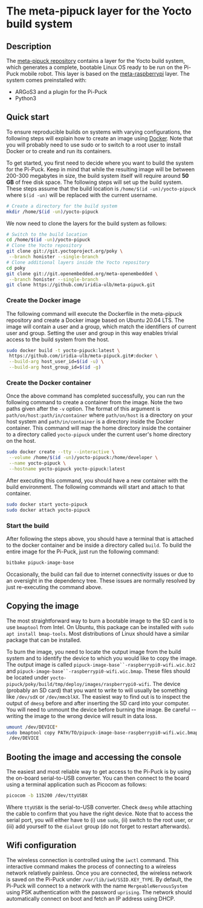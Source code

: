 # The meta-pipuck layer for the Yocto build system

## Description
The [meta-pipuck repository](https://github.com/iridia-ulb/meta-pipuck) contains a layer for the Yocto build system, which generates a complete, bootable Linux OS ready to be run on the Pi-Puck mobile robot. This layer is based on the [meta-raspberrypi](https://github.com/agherzan/meta-raspberrypi) layer. The system comes preinstalled with:
- ARGoS3 and a plugin for the Pi-Puck
- Python3

## Quick start
To ensure reproducible builds on systems with varying configurations, the following steps will explain how to create an image using [Docker](https://docs.docker.com/get-docker/). Note that you will probably need to use sudo or to switch to a root user to install Docker or to create and run its containers.

To get started, you first need to decide where you want to build the system for the Pi-Puck. Keep in mind that while the resulting image will be between 200-300 megabytes in size, the build system itself will require around **50 GB** of free disk space. The following steps will set up the build system. These steps assume that the build location is `/home/$(id -un)/yocto-pipuck` where `$(id -un)` will be replaced with the current username.
```sh
# Create a directory for the build system
mkdir /home/$(id -un)/yocto-pipuck
```

We now need to clone the layers for the build system as follows:
```sh
# Switch to the build location
cd /home/$(id -un)/yocto-pipuck
# Clone the Yocto repository
git clone git://git.yoctoproject.org/poky \
 --branch honister --single-branch
# Clone additional layers inside the Yocto repository
cd poky
git clone git://git.openembedded.org/meta-openembedded \
 --branch honister --single-branch
git clone https://github.com/iridia-ulb/meta-pipuck.git
```

### Create the Docker image
The following command will execute the Dockerfile in the meta-pipuck repository and create a Docker image based on Ubuntu 20.04 LTS. The image will contain a user and a group, which match the identifiers of current user and group. Setting the user and group in this way enables trivial access to the build system from the host.
```sh
sudo docker build -t yocto-pipuck:latest \
 https://github.com/iridia-ulb/meta-pipuck.git#:docker \
 --build-arg host_user_id=$(id -u) \
 --build-arg host_group_id=$(id -g)
```

### Create the Docker container
Once the above command has completed successfully, you can run the following command to create a container from the image. Note the two paths given after the `-v` option. The format of this argument is `path/on/host:path/in/container` where `path/on/host` is a directory on your host system and `path/in/container` is a directory inside the Docker container. This command will map the home directory inside the container to a directory called `yocto-pipuck` under the current user's home directory on the host.
```sh
sudo docker create --tty --interactive \
 --volume /home/$(id -un)/yocto-pipuck:/home/developer \
 --name yocto-pipuck \
 --hostname yocto-pipuck yocto-pipuck:latest
```
After executing this command, you should have a new container with the build environment. The following commands will start and attach to that container.

```sh
sudo docker start yocto-pipuck
sudo docker attach yocto-pipuck
```

### Start the build
After following the steps above, you should have a terminal that is attached to the docker container and be inside a directory called `build`. To build the entire image for the Pi-Puck, just run the following command:
```sh
bitbake pipuck-image-base
```

Occasionally, the build can fail due to internet connectivity issues or due to an oversight in the dependency tree. These issues are normally resolved by just re-executing the command above.

## Copying the image
The most straightforward way to burn a bootable image to the SD card is to use `bmaptool` from Intel. On Ubuntu, this package can be installed with `sudo apt install bmap-tools`. Most distributions of Linux should have a similar package that can be installed.

To burn the image, you need to locate the output image from the build system and to identify the device to which you would like to copy the image. The output image is called `pipuck-image-base``-raspberrypi0-wifi.wic.bz2` and `pipuck-image-base``-raspberrypi0-wifi.wic.bmap`. These files should be located under `yocto-pipuck/poky/build/tmp/deploy/images/raspberrypi0-wifi`. The device (probably an SD card) that you want to write to will usually be something like `/dev/sdX` or `/dev/mmcblkX`. The easiest way to find out is to inspect the output of `dmesg` before and after inserting the SD card into your computer. You will need to unmount the device before burning the image. Be careful -- writing the image to the wrong device will result in data loss.

```sh
umount /dev/DEVICE*
sudo bmaptool copy PATH/TO/pipuck-image-base-raspberrypi0-wifi.wic.bmap \
 /dev/DEVICE
```

## Booting the image and accessing the console
The easiest and most reliable way to get access to the Pi-Puck is by using the on-board serial-to-USB converter. You can then connect to the board using a terminal application such as Picocom as follows:
```sh
picocom -b 115200 /dev/ttyUSBX
```
Where `ttyUSBX` is the serial-to-USB converter. Check `dmesg` while attaching the cable to confirm that you have the right device. Note that to access the serial port, you will either have to (i) use `sudo`, (ii) switch to the root user, or (iii) add yourself to the `dialout` group (do not forget to restart afterwards).

## Wifi configuration
The wireless connection is controlled using the `iwctl` command. This interactive command makes the process of connecting to a wireless network relatively painless. Once you are connected, the wireless network is saved on the Pi-Puck under `/var/lib/iwd/SSID.KEY_TYPE`. By default, the Pi-Puck will connect to a network with the name `MergeableNervousSystem` using PSK authentication with the password `uprising`. The network should automatically connect on boot and fetch an IP address using DHCP.

